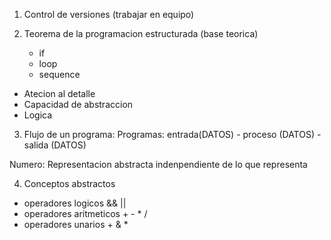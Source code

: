 1. Control de versiones (trabajar en equipo)
2. Teorema de la programacion estructurada (base teorica)

   + if
   + loop
   + sequence

* Atecion al detalle
* Capacidad de abstraccion
* Logica

3. Flujo de un programa: Programas: entrada(DATOS) - proceso (DATOS) - salida (DATOS)

Numero: Representacion abstracta indenpendiente de lo que representa

4. Conceptos abstractos

 + operadores logicos && ||
 + operadores aritmeticos + - * /
 + operadores unarios + & *